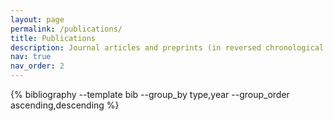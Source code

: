 ```yaml
---
layout: page
permalink: /publications/
title: Publications
description: Journal articles and preprints (in reversed chronological order).
nav: true
nav_order: 2
---
```


<!-- _pages/publications.md -->
<div class="publications">
 {% bibliography --template bib --group_by type,year --group_order ascending,descending %}
</div>
